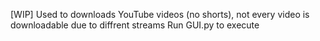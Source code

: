 [WIP]
Used to downloads YouTube videos (no shorts), not every video is downloadable due to diffrent streams
Run GUI.py to execute
